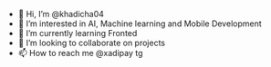 - 👋 Hi, I’m @khadicha04
- 👀 I’m interested in AI, Machine learning and Mobile Development
- 🌱 I’m currently learning Fronted
- 💞️ I’m looking to collaborate on projects 
- 📫 How to reach me @xadipay tg

<!---
khadicha04/khadicha04 is a ✨ special ✨ repository because its `README.md` (this file) appears on your GitHub profile.
You can click the Preview link to take a look at your changes.
--->
